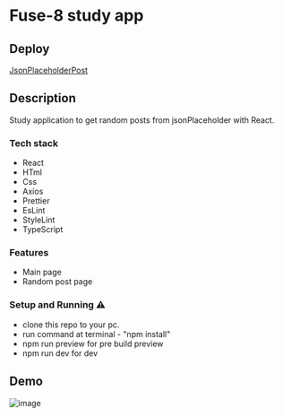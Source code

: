 # Fuse-8 study app

## Deploy

[JsonPlaceholderPost](https://visheyt-fuse8.netlify.app/)

## Description

Study application to get random posts from jsonPlaceholder with React.

### Tech stack

- React
- HTml
- Css
- Axios
- Prettier
- EsLint
- StyleLint
- TypeScript

### Features

- Main page
- Random post page

### Setup and Running ⚠️

- clone this repo to your pc.
- run command at terminal - "npm install"
- npm run preview for pre build preview
- npm run dev for dev

## Demo

![image](https://github.com/user-attachments/assets/be6d6f49-cc4b-4dd7-a829-484e4022626d)
